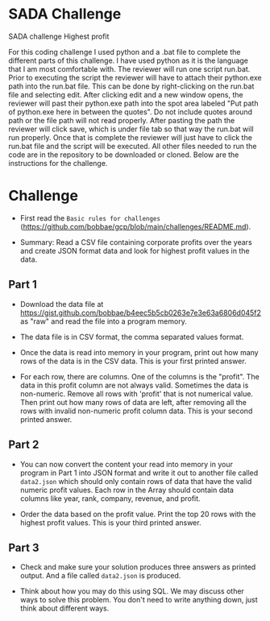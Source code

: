 # SADA Challenge
SADA challenge Highest profit

For this coding challenge I used python and a .bat file to complete the different parts of this challenge. I have used python as it is the language that I am most comfortable with. 
The reviewer will run one script run.bat. Prior to executing the script the reviewer will have to attach their python.exe path into the run.bat file. This can be done by right-clicking on the run.bat file and selecting edit.
After clicking edit and a new window opens, the reviewer will past their python.exe path into the spot area labeled "Put path of python.exe here in between the quotes". Do not include quotes around path or the file path will not read properly.
After pasting the path the reviewer will click save, which is under file tab so that way the run.bat will run properly.
Once that is complete the reviewer will just have to click the run.bat file and the script will be executed. All other files needed to run the code are in the repository to be downloaded or cloned.
Below are the instructions for the challenge.


# Challenge
* First read the `Basic rules for challenges` (https://github.com/bobbae/gcp/blob/main/challenges/README.md).

* Summary: Read a CSV file containing corporate profits over the years and create JSON format data and look for highest profit values in the data.

## Part 1

* Download the data file at https://gist.github.com/bobbae/b4eec5b5cb0263e7e3e63a6806d045f2 as "raw" and read the file into a program memory.  

* The data file is in CSV format, the
comma separated values format.  

* Once the data is read into memory in your program, print out how many rows of the data is in the CSV data. This is your first printed answer.

* For each row, there are columns.  One of the columns is the "profit".  The data in this profit column
are not always valid.  Sometimes the data is non-numeric.  Remove all rows with 'profit' that is not numerical value. Then
print out how many rows of data are left, after removing all the rows with invalid non-numeric profit column data.  This is your second printed answer.


## Part 2

* You can now convert the content your read into memory in your program in Part 1 into JSON format and write it out to another file called `data2.json` which should only contain rows of data that have the valid numeric profit values. Each row in the Array should contain data columns like year, rank, company, revenue, and profit.

* Order the data based on the profit value.  Print the top 20 rows with the highest profit values. This is your third printed answer.

## Part 3

* Check and make sure your solution produces three answers as printed output. And a file called `data2.json` is produced.

* Think about how you may do this using SQL.  We may discuss other ways to solve this problem.  You don't need to write anything down, just think about different ways.
